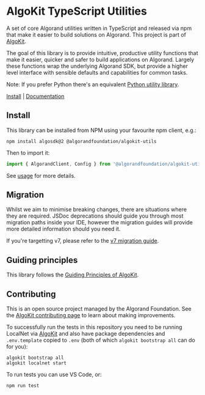 # AlgoKit TypeScript Utilities

A set of core Algorand utilities written in TypeScript and released via npm that make it easier to build solutions on Algorand. This project is part of [AlgoKit](https://github.com/algorandfoundation/algokit-cli).

The goal of this library is to provide intuitive, productive utility functions that make it easier, quicker and safer to build applications on Algorand. Largely these functions wrap the underlying Algorand SDK, but provide a higher level interface with sensible defaults and capabilities for common tasks.

Note: If you prefer Python there's an equivalent [Python utility library](https://github.com/algorandfoundation/algokit-utils-py).

[Install](#install) | [Documentation](./docs/README.md)

## Install

This library can be installed from NPM using your favourite npm client, e.g.:

```
npm install algosdk@2 @algorandfoundation/algokit-utils
```

Then to import it:

```typescript
import { AlgorandClient, Config } from '@algorandfoundation/algokit-utils'
```

See [usage](./docs/README.md#usage) for more details.

## Migration

Whilst we aim to minimise breaking changes, there are situations where they are required.
JSDoc deprecations should guide you through most migration paths inside your IDE, however the migration guides will provide more detailed information should you need it.

If you're targetting v7, please refer to the [v7 migration guide](./docs/v7-migration.md).

## Guiding principles

This library follows the [Guiding Principles of AlgoKit](https://github.com/algorandfoundation/algokit-cli/blob/main/docs/algokit.md#guiding-principles).

## Contributing

This is an open source project managed by the Algorand Foundation. See the [AlgoKit contributing page](https://github.com/algorandfoundation/algokit-cli/blob/main/CONTRIBUTING.md) to learn about making improvements.

To successfully run the tests in this repository you need to be running LocalNet via [AlgoKit](https://github.com/algorandfoundation/algokit-cli) and also have package dependencies and `.env.template` copied to `.env` (both of which `algokit bootstrap all` can do for you):

```
algokit bootstrap all
algokit localnet start
```

To run tests you can use VS Code, or:

```
npm run test
```
